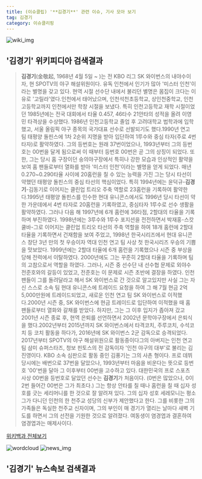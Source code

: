 ```yaml
---
title: (이슈클립) '**김경기**' 관련 이슈, 기사 모아 보기
tag: 김경기
category: 이슈클리핑
---
```

![wiki_img](https://user-images.githubusercontent.com/42597476/44503234-41136a80-a6d0-11e8-9071-6fc6418eafe4.png)
## **'**김경기**'** 위키피디아 검색결과
>**김경기**(金敬起, 1968년 4월 5일 ~ )는 전 KBO 리그 SK 와이번스의 내야수이자, 현 SPOTV의 야구 해설위원이다. 유독 인천에서 인기가 많아 '미스터 인천'이라는 별명을 갖고 있다. 현역 시절 선수단 내에서 불리던 별명은 몸집이 크다는 이유로 '고릴라'였다.인천에서 태어났으며, 인천석천초등학교, 상인천중학교, 인천고등학교까지 인천에서만 학창 시절을 보냈다. 특히 인천고등학교 재학 시절이었던 1985년에는 전국 대회에서 타율 0.457, 46타수 21안타의 성적을 올려 이영민 타격상을 수상했다. 1986년 인천고등학교 졸업 후 고려대학교 법학과에 입학했고, 서울 올림픽 야구 종목의 국가대표 선수로 선발되기도 했다.1990년 연고 팀 태평양 돌핀스에 1차 2순위 지명을 받아 입단하여 1루수와 중심 타자(주로 4번 타자)로 활약하였다. 그의 등번호는 원래 37번이었으나, 1993년부터 그의 등번호는 00번을 달게 됨으로써 이 때부터 등번호 00번은 곧 그의 상징이 되었다. 또한, 그는 당시 홈 구장이던 숭의야구장에서 특히나 강한 모습과 인상적인 활약을 보여 홈 팬들로부터 열화를 받아 '미스터 인천'이라는 별명을 얻게 되었다. 매년 0.270~0.290타율 사이에 20홈런을 칠 수 있는 능력을 가진 그는 당시 타선이 약했던 태평양 돌핀스의 중심 타선의 핵심이었다. 특히 1994년에는 윤덕규-**김경기**-김동기로 이어지는 클린업 트리오 주축 역할로 23홈런을 기록하여 활약한다.1995년 태평양 돌핀스를 인수한 현대 유니콘스에서도 1996년 당시 타선이 약한 가운데에서 4번 타자로 20홈런을 기록하였고, 중심타자 1루수로 선수 생활을 활약하였다. 그러나 다음 해 1997년에 6개 홈런에 36타점, 2할대의 타율을 기록하며 부진하였다. 1998년에는 3루수와 1루수 포지션을 전전하면서 박재홍-스캇 쿨바-그로 이어지는 클린업 트리오 타선의 주축 역할을 하여 18개 홈런에 2할대 타율을 기록하면서 건재함을 보여 주었고, 1998년 한국시리즈에서 현대 유니콘스 창단 3년 만의 첫 우승이자 역대 인천 연고 팀 사상 첫 한국시리즈 우승의 기쁨을 맛보았다. 1999년에는 2할대 타율에 6개 홈런을 기록했으나 시즌 중 부상을 당해 전력에서 이탈하였다. 2000년에도 그는 꾸준히 2할대 타율을 기록하며 팀의 고참으로서 역할을 하였다. 그러나, 시즌 중 선수단 내 선수협 문제로 외야수 전준호와의 갈등이 있었고, 전준호는 이 문제로 시즌 초반에 결장을 하였다. 인천 팬들이 그를 돌려달라고 해서 SK 와이번스로 간 것으로 알고있지만 사실 그는 자신 스스로 소속 팀 현대 유니콘스에 트레이드 요청을 하여 그 해 7월 현금 2억 5,000만원에 트레이드되었고, 새로운 인천 연고 팀 SK 와이번스로 이적했다.2000년 시즌 중, SK 와이번스에 현금 트레이드로 입단하여 이적했을 때 홈 팬들로부터 열화와 갈채를 받았다. 하지만, 그는 그 이후 입지가 좁아져 갔고 2001년 시즌 종료 후, 현역 은퇴를 선언하면서 2002년 문학야구장에서 은퇴식을 했다.2002년부터 2015년까지 SK 와이번스에서 타격코치, 주루코치, 수석코치 등 코치 활동을 하다가, 2016년에 SK 와이번스 2군 감독으로 승격되었다. 2017년부터 SPOTV의 야구 해설위원으로 활동중이다그의 아버지는 인천 연고 팀 삼미 슈퍼스타즈, 청보 핀토스의 전 감독이자 '인천 야구의 대부'로 불리는 김진영이다. KBO 소속 심판으로 활동 중인 김풍기는 그의 사촌 형이다. 프로 데뷔 당시에는 배번으로 37번을 달았으나, 1993년부터 마음을 비운다는 뜻으로 등번호 '00'번을 달아 그 이후부터 00번을 고수하고 있다. 대한민국의 프로 스포츠 사상 00번을 등번호로 달았던 선수는 **김경기**가 처음이다. (0번은 많았으나, 0이 2번 들어간 00번은 그가 최초다.) 그는 항상 안타를 칠 때나 홈런을 칠 때 십자 성호를 긋는 세리머니를 한 것으로 잘 알려져 있다. 그의 십자 성호 세레모니는 평소 그가 다니던 인천의 한 천주교 성당의 신부가 제안했다고 한다. 그를 비롯한 그의 가족들은 독실한 천주교 신자이며, 그의 부인이 매 경기가 열리는 날마다 새벽 기도를 하면서 그의 선전을 기원한 것으로 알려졌다. 여동생이 염경엽과 결혼하여 염경엽과는 매제사이다.

<a href="https://ko.wikipedia.org/wiki/김경기" target="_blank">위키백과 전체보기</a>

![wordcloud](https://s3.ap-northeast-2.amazonaws.com/lyrics101-wordcloud/2018-09-14-1536930074.png)
![news_img](https://user-images.githubusercontent.com/42597476/44507050-1206f400-a6e4-11e8-8d98-7ffbfebb353f.png)
## **'**김경기**'** 뉴스속보 검색결과

